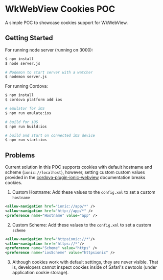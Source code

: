 # WkWebView Cookies POC

A simple POC to showcase cookies support for WkWebView.

## Getting Started

For running node server (running on 3000):
```bash
$ npm install
$ node server.js

# Nodemon to start server with a watcher
$ nodemon server.js
```

For running Cordova:
```bash
$ npm install
$ cordova platform add ios

# emulator for iOS
$ npm run emulate:ios

# build for iOS
$ npm run build:ios

# build and start on connected iOS device
$ npm run start:ios
```

## Problems

Current solution in this POC supports cookies with default hostname and scheme (`ionic://localhost`), however, setting custom custom values provided in the  [cordova-plugin-ionic-webview](https://github.com/ionic-team/cordova-plugin-ionic-webview) documentation breaks cookies.

1. Custom Hostname: Add these values to the `config.xml` to set a custom `hostname`
```xml
<allow-navigation href="ionic://app/*" />
<allow-navigation href="http://app/*" />
<preference name="Hostname" value="app" />
```

2. Custom Scheme: Add these values to the `config.xml` to set a custom `scheme`
```xml
<allow-navigation href="httpsionic://*"/>
<allow-navigation href="https://*"/>
<preference name="Scheme" value="https" />
<preference name="iosScheme" value="httpsionic" />
```

3. Although cookies work with default settings, they are never visible. That is, developers cannot inspect cookies inside of Safari's devtools (under application cookie storage).